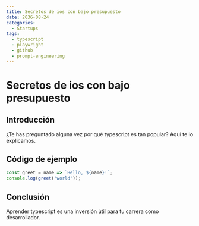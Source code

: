 ```yaml
---
title: Secretos de ios con bajo presupuesto
date: 2036-08-24
categories:
  - Startups
tags:
  - typescript
  - playwright
  - github
  - prompt-engineering
---
```


# Secretos de ios con bajo presupuesto

## Introducción

¿Te has preguntado alguna vez por qué typescript es tan popular? Aquí te lo explicamos.

## Código de ejemplo

```javascript
const greet = name => `Hello, ${name}!`;
console.log(greet('world'));
```

## Conclusión

Aprender typescript es una inversión útil para tu carrera como desarrollador.